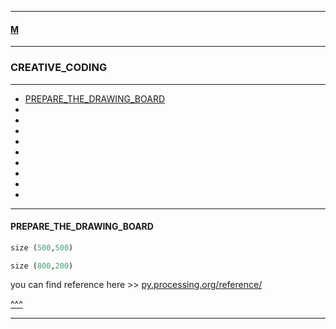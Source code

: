 
---

#### [M](https://github.com/ttltrk/TTT/blob/master/menu.md)

---

### CREATIVE_CODING

---

* [PREPARE_THE_DRAWING_BOARD](#PREPARE_THE_DRAWING_BOARD)
* [](#)
* [](#)
* [](#)
* [](#)
* [](#)
* [](#)
* [](#)
* [](#)
* [](#)

---

#### PREPARE_THE_DRAWING_BOARD

```py
size (500,500)
```

```py
size (800,200)
```

you can find reference here >> [py.processing.org/reference/](https://py.processing.org/reference/)

[^^^](#CREATIVE_CODING)

---
